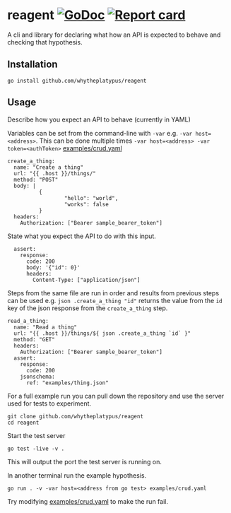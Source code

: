 # reagent [![GoDoc](https://godoc.org/github.com/whytheplatypus/reagent?status.svg)](http://godoc.org/github.com/whytheplatypus/reagent) [![Report card](https://goreportcard.com/badge/github.com/whytheplatypus/reagent)](https://goreportcard.com/report/github.com/whytheplatypus/reagent)

A cli and library for declaring what how an API is expected to behave and checking that hypothesis.

## Installation
`go install github.com/whytheplatypus/reagent`

## Usage

Describe how you expect an API to behave (currently in YAML)

Variables can be set from the command-line with `-var` e.g. `-var host=<address>`.
This can be done multiple times `-var host=<address> -var token=<authToken>`
[examples/crud.yaml](/example/crud.yaml)

```
create_a_thing:
  name: "Create a thing"
  url: "{{ .host }}/things/"
  method: "POST"
  body: |
          {
                  "hello": "world",
                  "works": false
          }
  headers:
    Authorization: ["Bearer sample_bearer_token"]
```
State what you expect the API to do with this input.
```
  assert:
    response:
      code: 200
      body: '{"id": 0}'
      headers:
        Content-Type: ["application/json"]
```

Steps from the same file are run in order and results from previous steps can be used
e.g. `json .create_a_thing "id"` returns the value from the `id` key of the json response from the `create_a_thing` step.
```
read_a_thing:
  name: "Read a thing"
  url: "{{ .host }}/things/${ json .create_a_thing `id` }"
  method: "GET"
  headers:
    Authorization: ["Bearer sample_bearer_token"]
  assert:
    response:
      code: 200
    jsonschema:
      ref: "examples/thing.json"
```

For a full example run you can pull down the repository and use the server used for tests to experiment.
```
git clone github.com/whytheplatypus/reagent
cd reagent
```
Start the test server
```
go test -live -v .
```
This will output the port the test server is running on.

In another terminal run the example hypothesis.
```
go run . -v -var host=<address from go test> examples/crud.yaml
```
Try modifying [examples/crud.yaml](/examples/crud.yaml) to make the run fail.

